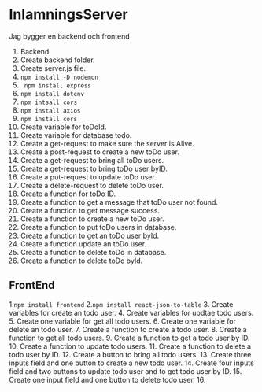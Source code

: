 # InlamningsServer

Jag bygger en backend och frontend

1. Backend
2. Create backend folder.
3. Create server.js file.
4. ```npm install -D nodemon```
5. ` npm ìnstall express`
6. ``npm install dotenv``
7. ``npm intsall cors``
8. `npm install axios`
9. ``npm install cors``
10. Create variable for toDoId.
11. Create variable for database todo.
12. Create a get-request to make sure the server is Alive.
13. Create a post-request to create a new toDo user.
14. Create a get-request to bring all toDo users.
15. Create a get-request to bring toDo user byID.
16. Create a put-request to update toDo user.
17. Create a delete-request to delete toDo user.
18. Create a function for toDo ID.
19. Create a function to get a message that toDo user not found.
20. Create a function to get message success.
21. Create a function to create a new toDo user.
22. Create a function to put toDo users in database.
23. Create a function to get an toDo user byId.
24. Create a function update an toDo user.
25. Create a function to delete toDo in database.
26. Create a function to delete toDo byId.
   


## FrontEnd 

1.`npm install frontend`
2.``npm install react-json-to-table``
3. Create variables for create an todo user.
4. Create variables for updtae todo users.
5. Create one variable for get all todo users.
6. Create one variable for delete an todo user.
7. Create a function to create a todo user.
8. Create a function to get all todo users.
9. Create a function to get a todo user by ID.
10. Create  a function to update todo users.
11. Create  a function to delete a todo user by ID.
12. Create a button to bring all todo users.
13. Create three inputs field and one button to create a new todo user.
14. Create four inputs field and two buttons to update todo user and to get todo user by ID.
15. Create one input field and one button to delete todo user.
16. 


